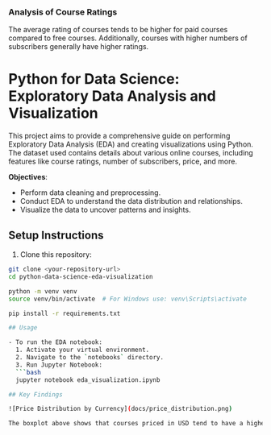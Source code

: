 ### Analysis of Course Ratings
The average rating of courses tends to be higher for paid courses compared to free courses. Additionally, courses with higher numbers of subscribers generally have higher ratings.

# Python for Data Science: Exploratory Data Analysis and Visualization

This project aims to provide a comprehensive guide on performing Exploratory Data Analysis (EDA) and creating visualizations using Python. The dataset used contains details about various online courses, including features like course ratings, number of subscribers, price, and more.

**Objectives**:
- Perform data cleaning and preprocessing.
- Conduct EDA to understand the data distribution and relationships.
- Visualize the data to uncover patterns and insights.


## Setup Instructions

1. Clone this repository:
```bash
git clone <your-repository-url>
cd python-data-science-eda-visualization

python -m venv venv
source venv/bin/activate  # For Windows use: venv\Scripts\activate

pip install -r requirements.txt

## Usage

- To run the EDA notebook:
  1. Activate your virtual environment.
  2. Navigate to the `notebooks` directory.
  3. Run Jupyter Notebook:
  ```bash
  jupyter notebook eda_visualization.ipynb

## Key Findings

![Price Distribution by Currency](docs/price_distribution.png)

The boxplot above shows that courses priced in USD tend to have a higher price range compared to other currencies.

